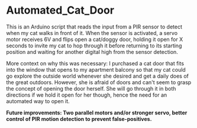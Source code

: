 # Automated_Cat_Door

This is an Arduino script that reads the input from a PIR sensor to detect when my cat walks in front of it. When the sensor is activated, a servo motor receives 6V and flips open a cat/doggy door, holding it open for X seconds to invite my cat to hop through it before returning to its starting position and waiting for another digital high from the sensor detection.

More context on why this was necessary: I purchased a cat door that fits into the window that opens to my apartment balcony so that my cat could go explore the outside world whenever she desired and get a daily does of the great outdoors. However, she is afraid of doors and can't seem to grasp the concept of opening the door herself. She will go through it in both directions if we hold it open for her though, hence the need for an automated way to open it.

**Future improvements: Two parallel motors and/or stronger servo, better control of PIR motion detection to prevent false-positives.**
